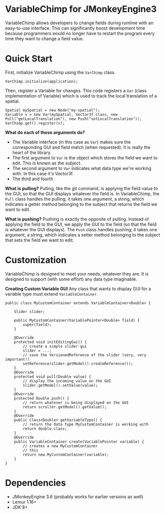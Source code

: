 # VariableChimp for JMonkeyEngine3
VariableChimp allows developers to change fields during runtime with an easy-to-use interface. This can significantly boost development time because programmers would no longer have to restart the program every time they want to change a field value.

# Quick Start
First, initialize VariableChimp using the `VarChimp` class.
```
VarChimp.initialize(application);
```
Then, register a Variable for changes. This code registers a `Var` (class implementation of Variable) which is used to track the local translation of a spatial.
```
Spatial mySpatial = new Node("my-spatial");
Variable v = new Var(mySpatial, Vector3f.class, new Pull("getLocalTranslation"), new Push("setLocalTranslation"));
VarChimp.get().register(v);
```


**What do each of these arguments do?**
* The Variable interface (in this case as `Var`) makes sure the corresponding GUI and field match (when requested). It is really the heart of the library.
* The first argument to `Var` is the object which stores the field we want to edit. This is known as the *subject*.
* The second argument to `Var` indicates what data type we're working with. In this case it's Vector3f.
* The third and fourth 

**What is pulling?**
Pulling, like the git command, is applying the field value to the GUI, so that the GUI displays whatever the field is. In VariableChimp, the `Pull` class handles the pulling; it takes one argument, a string, which indicates a getter method belonging to the subject that returns the field we want to edit.

**What is pushing?**
Pushing is exactly the opposite of pulling. Instead of applying the field to the GUI, we apply the GUI to the field (so that the field is whatever the GUI displays). The `Push` class handles pushing; it takes one argument, a string, which indicates a setter method belonging to the subject that sets the field we want to edit.

# Customization
VariableChimp is designed to meet your needs, whatever they are. It is designed to support (with some effort) any data type imaginable.

**Creating Custom Variable GUI**
Any class that wants to display GUI for a variable type must extend `VariableContainer`.
```
public class MyCustomContainer extends VariableContainer<Double> {

    Slider slider;

    public MyCustomContainer(VariablePointer<Double> field) {
        super(field);
    }
    
    @Override
    protected void initEditingGui() {
        // create a simple slider gui
        slider = ...;
        // save the VersionedReference of the slider (very, very important!)
        setReference(slider.getModel().createReference());
    }
    @Override
    protected void pull(Double value) {
        // display the incoming value on the GUI
        slider.getModel().setValue(value);
    }
    @Override
    protected Double push() {
        // return whatever is being displayed on the GUI
        return scroller.getModel().getValue();
    }
    @Override
    public Class<Double> getVariableType() {
        // return the data type MyCustomContainer is working with
        return double.class;
    }
    @Override
    public VariableContainer create(VariablePointer variable) {
        // creates a new MyCustomContainer
        // this
        return new MyCustomContainer(variable);
    }    
}
```

# Dependencies
* JMonkeyEngine 3.6 (probably works for earlier versions as well)
* Lemur 1.16+
* JDK 8+
